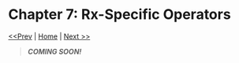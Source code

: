 # Chapter 7: Rx-Specific Operators

[<<Prev](/section-1/06-combining-observables.md) | [Home](/README.md) | [Next >>](/section-1/08-just-my-types.md)

> ***COMING SOON!***